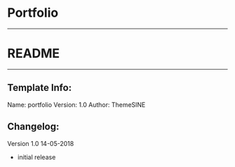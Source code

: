 # Portfolio
-----------------------
# README
--------------------
Template Info:
-----------------------
Name: 		portfolio
Version: 	1.0
Author: 	ThemeSINE

Changelog:
-----------------------
Version 1.0 14-05-2018
- initial release 


